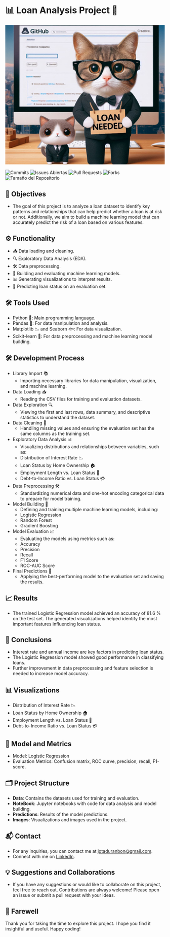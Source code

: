 # 📊 Loan Analysis Project 💸

![Imagen](images/loan_cat.png)

![Commits](https://img.shields.io/github/commit-activity/m/Jotis86/Loan-Analysis-Project-)
![Issues Abiertas](https://img.shields.io/github/issues/Jotis86/Loan-Analysis-Project-)
![Pull Requests](https://img.shields.io/github/issues-pr/Jotis86/Loan-Analysis-Project-)
![Forks](https://img.shields.io/github/forks/Jotis86/Loan-Analysis-Project)
![Tamaño del Repositorio](https://img.shields.io/github/repo-size/Jotis86/Loan-Analysis-Project-)

## 🎯 Objectives
- The goal of this project is to analyze a loan dataset to identify key patterns and relationships that can help predict whether a loan is at risk or not. Additionally, we aim to build a machine learning model that can accurately predict the risk of a loan based on various features.

## ⚙️ Functionality
- 📥 Data loading and cleaning.
- 🔍 Exploratory Data Analysis (EDA).
- 🛠️ Data preprocessing.
- 🧠 Building and evaluating machine learning models.
- 📊 Generating visualizations to interpret results.
- 🔮 Predicting loan status on an evaluation set.

## 🛠️ Tools Used
- Python 🐍: Main programming language.
- Pandas 🐼: For data manipulation and analysis.
- Matplotlib 📉 and Seaborn 🐟: For data visualization.
- Scikit-learn 🤖: For data preprocessing and machine learning model building.

## 🛠️ Development Process
- Library Import 📚
  - Importing necessary libraries for data manipulation, visualization, and machine learning.
- Data Loading 📥
  - Reading the CSV files for training and evaluation datasets.
- Data Exploration 🔍
  - Viewing the first and last rows, data summary, and descriptive statistics to understand the dataset.
- Data Cleaning 🧹
  - Handling missing values and ensuring the evaluation set has the same columns as the training set.
- Exploratory Data Analysis 📊
  - Visualizing distributions and relationships between variables, such as:
   - Distribution of Interest Rate 📉
   - Loan Status by Home Ownership 🏠
   - Employment Length vs. Loan Status 📅
   - Debt-to-Income Ratio vs. Loan Status 💳
- Data Preprocessing 🛠️
  - Standardizing numerical data and one-hot encoding categorical data to prepare for model training.
- Model Building 🧠
  - Defining and training multiple machine learning models, including:
   - Logistic Regression
   - Random Forest
   - Gradient Boosting
- Model Evaluation 📈
  - Evaluating the models using metrics such as:
   - Accuracy
   - Precision
   - Recall
   - F1 Score
   - ROC-AUC Score
- Final Predictions 🔮
  - Applying the best-performing model to the evaluation set and saving the results.

## 📈 Results
- The trained Logistic Regression model achieved an accuracy of 81.6 % on the test set. The generated visualizations helped identify the most important features influencing loan status.

## 📝 Conclusions
 - Interest rate and annual income are key factors in predicting loan status.
 - The Logistic Regression model showed good performance in classifying loans.
 - Further improvement in data preprocessing and feature selection is needed to increase model accuracy.

## 📊 Visualizations
 - Distribution of Interest Rate 📉
 - Loan Status by Home Ownership 🏠
 - Employment Length vs. Loan Status 📅
 - Debt-to-Income Ratio vs. Loan Status 💳

## 🧠 Model and Metrics
 - Model: Logistic Regression
 - Evaluation Metrics: Confusion matrix, ROC curve, precision, recall, F1-score.

## 🗂️ Project Structure
- **Data**: Contains the datasets used for training and evaluation.
- **NoteBook**: Jupyter notebooks with code for data analysis and model building.
- **Predictions**: Results of the model predictions.
- **Images**: Visualizations and images used in the project.

## 📬 Contact
- For any inquiries, you can contact me at jotaduranbon@gmail.com.
- Connect with me on [LinkedIn](https://www.linkedin.com/in/jotis86).

## 💡 Suggestions and Collaborations
- If you have any suggestions or would like to collaborate on this project, feel free to reach out. Contributions are always welcome! Please open an issue or submit a pull request with your ideas.

## 👋 Farewell
Thank you for taking the time to explore this project. I hope you find it insightful and useful. Happy coding!

